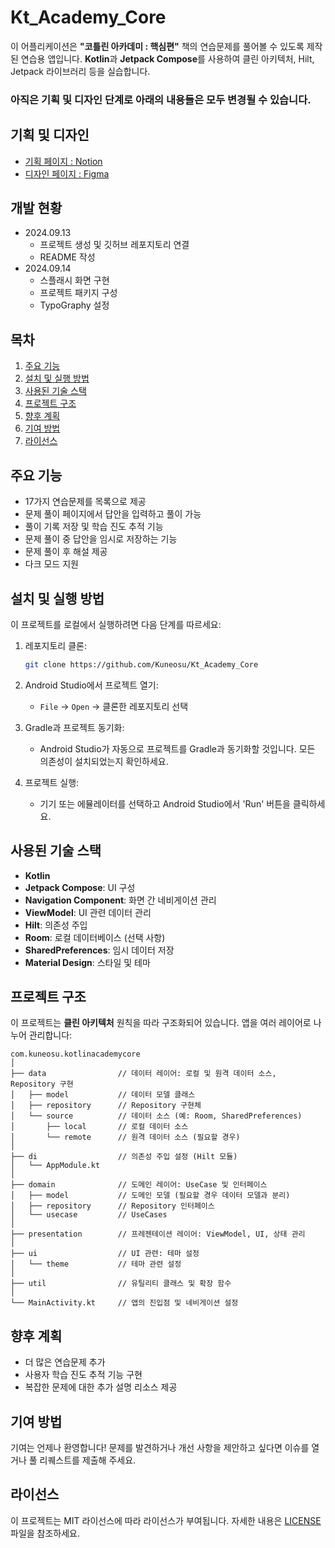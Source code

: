 # Kt_Academy_Core

이 어플리케이션은 **"코틀린 아카데미 : 핵심편"** 책의 연습문제를 풀어볼 수 있도록 제작된 연습용 앱입니다. **Kotlin**과 **Jetpack Compose**를
사용하여 클린 아키텍처, Hilt, Jetpack 라이브러리 등을 실습합니다.

### 아직은 기획 및 디자인 단계로 아래의 내용들은 모두 변경될 수 있습니다.

## 기획 및 디자인
- [기획 페이지 : Notion](https://kimkwonsu.notion.site/20f7b798791a4c12ba5154300704360f?pvs=4)
- [디자인 페이지 : Figma](https://www.figma.com/design/AHzLjo7ef7NJuJPGPKvBu6/Untitled?node-id=0-1&t=ybsuV1hqabkoKCZc-1)

## 개발 현황
- 2024.09.13
  - 프로젝트 생성 및 깃허브 레포지토리 연결
  - README 작성
- 2024.09.14
  - 스플래시 화면 구현
  - 프로젝트 패키지 구성
  - TypoGraphy 설정

## 목차
1. [주요 기능](#주요-기능)
2. [설치 및 실행 방법](#설치-및-실행-방법)
3. [사용된 기술 스택](#사용된-기술-스택)
4. [프로젝트 구조](#프로젝트-구조)
5. [향후 계획](#향후-계획)
6. [기여 방법](#기여-방법)
7. [라이선스](#라이선스)
 

## 주요 기능

- 17가지 연습문제를 목록으로 제공
- 문제 풀이 페이지에서 답안을 입력하고 풀이 가능
- 풀이 기록 저장 및 학습 진도 추적 기능
- 문제 풀이 중 답안을 임시로 저장하는 기능
- 문제 풀이 후 해설 제공
- 다크 모드 지원

## 설치 및 실행 방법

이 프로젝트를 로컬에서 실행하려면 다음 단계를 따르세요:

1. 레포지토리 클론:
   ```bash
   git clone https://github.com/Kuneosu/Kt_Academy_Core
   ```

2. Android Studio에서 프로젝트 열기:
    - `File` -> `Open` -> 클론한 레포지토리 선택

3. Gradle과 프로젝트 동기화:
    - Android Studio가 자동으로 프로젝트를 Gradle과 동기화할 것입니다. 모든 의존성이 설치되었는지 확인하세요.

4. 프로젝트 실행:
    - 기기 또는 에뮬레이터를 선택하고 Android Studio에서 'Run' 버튼을 클릭하세요.

## 사용된 기술 스택

- **Kotlin**
- **Jetpack Compose**: UI 구성
- **Navigation Component**: 화면 간 네비게이션 관리
- **ViewModel**: UI 관련 데이터 관리
- **Hilt**: 의존성 주입
- **Room**: 로컬 데이터베이스 (선택 사항)
- **SharedPreferences**: 임시 데이터 저장
- **Material Design**: 스타일 및 테마

## 프로젝트 구조

이 프로젝트는 **클린 아키텍처** 원칙을 따라 구조화되어 있습니다. 앱을 여러 레이어로 나누어 관리합니다:

```
com.kuneosu.kotlinacademycore
│
├── data                // 데이터 레이어: 로컬 및 원격 데이터 소스, Repository 구현
│   ├── model           // 데이터 모델 클래스
│   ├── repository      // Repository 구현체
│   └── source          // 데이터 소스 (예: Room, SharedPreferences)
│       ├── local       // 로컬 데이터 소스
│       └── remote      // 원격 데이터 소스 (필요할 경우)
│
├── di                  // 의존성 주입 설정 (Hilt 모듈)
│   └── AppModule.kt
│
├── domain              // 도메인 레이어: UseCase 및 인터페이스
│   ├── model           // 도메인 모델 (필요할 경우 데이터 모델과 분리)
│   ├── repository      // Repository 인터페이스
│   └── usecase         // UseCases
│
├── presentation        // 프레젠테이션 레이어: ViewModel, UI, 상태 관리
│
├── ui                  // UI 관련: 테마 설정
│   └── theme           // 테마 관련 설정
│
├── util                // 유틸리티 클래스 및 확장 함수
│
└── MainActivity.kt     // 앱의 진입점 및 네비게이션 설정
```

## 향후 계획

- 더 많은 연습문제 추가
- 사용자 학습 진도 추적 기능 구현
- 복잡한 문제에 대한 추가 설명 리소스 제공

## 기여 방법

기여는 언제나 환영합니다! 문제를 발견하거나 개선 사항을 제안하고 싶다면 이슈를 열거나 풀 리퀘스트를 제출해 주세요.

## 라이선스

이 프로젝트는 MIT 라이선스에 따라 라이선스가 부여됩니다. 자세한 내용은 [LICENSE](LICENSE) 파일을 참조하세요.

